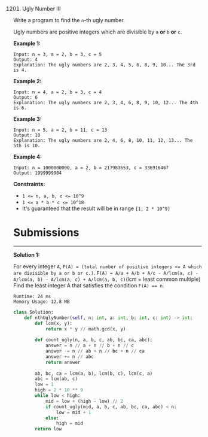 1201. Ugly Number III

Write a program to find the `n`-th ugly number.

Ugly numbers are positive integers which are divisible by `a` **or** `b` **or** `c`.

 

**Example 1:**
```
Input: n = 3, a = 2, b = 3, c = 5
Output: 4
Explanation: The ugly numbers are 2, 3, 4, 5, 6, 8, 9, 10... The 3rd is 4.
```

**Example 2:**
```
Input: n = 4, a = 2, b = 3, c = 4
Output: 6
Explanation: The ugly numbers are 2, 3, 4, 6, 8, 9, 10, 12... The 4th is 6.
```

**Example 3:**
```
Input: n = 5, a = 2, b = 11, c = 13
Output: 10
Explanation: The ugly numbers are 2, 4, 6, 8, 10, 11, 12, 13... The 5th is 10.
```

**Example 4:**
```
Input: n = 1000000000, a = 2, b = 217983653, c = 336916467
Output: 1999999984
```

**Constraints:**

* `1 <= n, a, b, c <= 10^9`
* `1 <= a * b * c <= 10^18`
* It's guaranteed that the result will be in range `[1, 2 * 10^9]`

# Submissions
---
**Solution 1:**

For every integer `A`, `F(A) = (total number of positive integers <= A which are divisible by a or b or c.)`.
`F(A) = A/a + A/b + A/c - A/lcm(a, c) - A/lcm(a, b) - A/lcm(a, c) + A/lcm(a, b, c)`(lcm = least common multiple)
Find the least integer A that satisfies the condition `F(A) == n`.

```
Runtime: 24 ms
Memory Usage: 12.8 MB
```
```python
class Solution:
    def nthUglyNumber(self, n: int, a: int, b: int, c: int) -> int:
        def lcm(x, y):
            return x * y // math.gcd(x, y)
        
        def count_ugly(n, a, b, c, ab, bc, ca, abc):
            answer = n // a + n // b + n // c
            answer -= n // ab + n // bc + n // ca
            answer += n // abc
            return answer
        
        ab, bc, ca = lcm(a, b), lcm(b, c), lcm(c, a)
        abc = lcm(ab, c)
        low = 1
        high = 2 * 10 ** 9
        while low < high:
            mid = low + (high - low) // 2
            if count_ugly(mid, a, b, c, ab, bc, ca, abc) < n:
                low = mid + 1
            else:
                high = mid
        return low
```